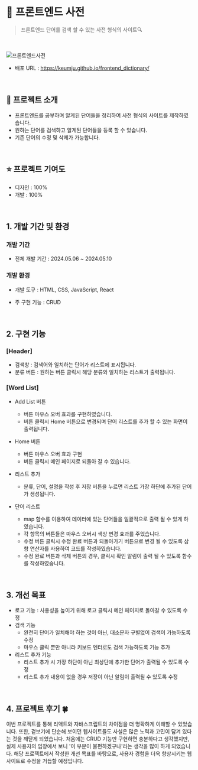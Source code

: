 # 📖 프론트엔드 사전 

> 프론트엔드 단어를 검색 할 수 있는 사전 형식의 사이트🔍

<br />

![프론트엔드사전](https://github.com/user-attachments/assets/50f605a0-fde8-4338-a424-8ade14fddcb5)

- 배포 URL : https://keumju.github.io/frontend_dictionary/

<br>

## 💭 프로젝트 소개

- 프론트엔드를 공부하며 알게된 단어들을 정리하여 사전 형식의 사이트를 제작하였습니다.
- 원하는 단어를 검색하고 알게된 단어들을 등록 할 수 있습니다.
- 기존 단어의 수정 및 삭제가 가능합니다.

<br>

## ⭐️ 프로젝트 기여도

- 디자인 : 100%
- 개발 : 100%

<br/>

## 1. 개발 기간 및 환경

### 개발 기간
- 전체 개발 기간 : 2024.05.06 ~ 2024.05.10

### 개발 환경
- 개발 도구 : HTML, CSS, JavaScript, React

- 주 구현 기능 : CRUD

<br>

## 2. 구현 기능

### [Header]
- 검색창 : 검색어와 일치하는 단어가 리스트에 표시됩니다.
- 분류 버튼 : 원하는 버튼 클릭시 해당 분류와 일치하는 리스트가 출력됩니다.

### [Word List]
- Add List 버튼
  - 버튼 마우스 오버 효과를 구현하였습니다.
  - 버튼 클릭시 Home 버튼으로 변경되며 단어 리스트를 추가 할 수 있는 화면이 출력됩니다.

- Home 버튼
  - 버튼 마우스 오버 효과 구현
  - 버튼 클릭시 메인 페이지로 되돌아 갈 수 있습니다.

- 리스트 추가
  - 분류, 단어, 설명을 작성 후 저장 버튼을 누르면 리스트 가장 하단에 추가된 단어가 생성됩니다.

- 단어 리스트
  - map 함수를 이용하여 데이터에 있는 단어들을 일괄적으로 출력 될 수 있게 하였습니다.
  - 각 항목의 버튼들은 마우스 오버시 색상 변경 효과를 주었습니다.
  - 수정 버튼 클릭시 수정 완료 버튼과 되돌아가기 버튼으로 변경 될 수 있도록 삼항 연산자를 사용하여 코드를 작성하였습니다.
  - 수정 완료 버튼과 삭제 버튼의 경우, 클릭시 확인 알림이 출력 될 수 있도록 함수를 작성하였습니다.

<br>

## 3. 개선 목표

- 로고 기능 : 사용성을 높이기 위해 로고 클릭시 메인 페이지로 돌아갈 수 있도록 수정
- 검색 기능
  - 완전히 단어가 일치해야 하는 것이 아닌, 대소문자 구별없이 검색이 가능하도록 수정
  - 마우스 클릭 뿐만 아니라 키보드 엔터로도 검색 가능하도록 기능 추가
- 리스트 추가 기능
  - 리스트 추가 시 가장 하단이 아닌 최상단에 추가한 단어가 출력될 수 있도록 수정
  - 리스트 추가 내용이 없을 경우 저장이 아닌 알림이 출력될 수 있도록 수정
    
<br>

## 4. 프로젝트 후기 🍀


이번 프로젝트를 통해 리액트와 자바스크립트의 차이점을 더 명확하게 이해할 수 있었습니다. 또한, 겉보기에 단순해 보이던 웹사이트들도 사실은 많은 노력과 고민이 담겨 있다는 것을 깨닫게 되었습니다. 처음에는 CRUD 기능만 구현하면 충분하다고 생각했지만, 실제 사용자의 입장에서 보니 '이 부분이 불편하겠구나'라는 생각을 많이 하게 되었습니다. 해당 프로젝트에서 작성한 개선 목표를 바탕으로, 사용자 경험을 더욱 향상시키는 웹사이트로 수정을 거듭할 예정입니다.

